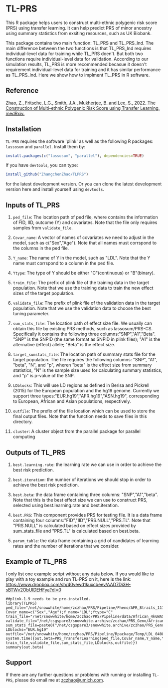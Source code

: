 # TL-PRS
This R package helps users to construct multi-ethnic polygenic risk score (PRS) using transfer learning. It can help predict PRS of minor ancestry using summary statistics from exsiting resources, such as UK Biobank.

This package contains two main function: TL_PRS and TL_PRS_Ind. The main difference between the two functions is that TL_PRS_Ind requires individual-level data for training while TL_PRS doen't. But both two functions require individual-level data for validation. According to our simulation results, TL_PRS is more recommended becasue it doesn't requirement individual-level data for training and it has similar performance as TL_PRS_Ind. Here we show how to implment TL_PRS in R software.

## Reference
[Zhao, Z., Fritsche, L.G., Smith, J.A., Mukherjee, B. and Lee, S., 2022. The Construction of Multi-ethnic Polygenic Risk Score using Transfer Learning. medRxiv.](https://www.medrxiv.org/content/10.1101/2022.03.08.22272114v1)

## Installation
`TL-PRS` requires the software 'plink' as well as the following R packages:  `lassosum` and `parallel`. Install them by: 

```r
install.packages(c("lassosum", "parallel"), dependencies=TRUE)
```

If you have `devtools`, you can type: 
```r
install_github("ZhangchenZhao/TLPRS")
```
for the latest development version. Or you can clone the latest development version here and install yourself using `devtools`. 

## Inputs of TL_PRS
1. `ped_file`:
The location path of ped file, where contains the information of FID, IID, outcome (Y) and covariates. Note that the file only requires samples from `validate_file`.

2. `Covar_name`:
A vector of names of covariates we need to adjust in the model, such as c("Sex","Age"). Note that all names must corrspond to the columns in the ped file.

3. `Y_name`: 
The name of Y in the model, such as "LDL". Note that the Y name must corrspond to a column in the ped file.

4. `Ytype`: 
The type of Y should be either "C"(continuous) or "B"(binary).

5. `train_file`:
The prefix of plink file of the training data in the target population. Note that we use the training data to train the new effect sizes of the target population. 

6. `validate_file`:
The prefix of plink file of the validation data in the target population. Note that we use the validation data to choose the best tuning parameter. 

7. `sum_stats_file`:
The location path of effect size file. We usually can obtain this file by existing PRS methods, such as lassosum/PRS-CS. Specifically it contains the following three columns:"SNP","A1","Beta". "SNP" is the SNPID (the same format as SNPID in plink files); "A1" is the alternative (effect) allele; "Beta" is the effect size. 

8. `target_sumstats_file`:
The location path of summary stats file for the target population. The file requires the following columns: "SNP", "A1", "beta", "N", and "p", wheren "beta" is the effect size from summary statistics, "N" is the sample size used for calculating summary statistics, and "p" is p-value of the SNP. 

9. `LDblocks`:
This will use LD regions as defined in Berisa and Pickrell (2015) for the European population and the hg19 genome. Currently we support three types:"EUR.hg19","AFR.hg19","ASN.hg19", corresponding to European, African and Asian populations, respectively.

10. `outfile`:
The prefix of the file location which can be used to store the final output files. Note that the function needs to save files in this directory.

11. `cluster`:
A cluster object from the parallel package for parallel computing

## Outputs of TL_PRS
1. `best.learning.rate`: 
the learning rate we can use in order to achieve the best risk prediction.

2. `best.iteration`: 
the number of iterations we should stop in order to achieve the best risk prediction.

3. `best.beta`: 
the data frame containing three columns: "SNP","A1","beta". Note that this is the best effect size we can use to construct PRS, selected using best.learning.rate and best.iteration.  

4. `best.PRS`: 
This component provides PRS for testing file. It is a data frame containing four columns:"FID","IID","PRS.NULL","PRS.TL". Note that "PRS.NULL" is calculated based on effect sizes provided by sum_stats_file and "PRS.TL" is calculated based on best.beta. 

5. `param_table`: 
the data frame containing a grid of candidates of learning rates and the number of iterations that we consider. 


## Example of TL_PRS 

I only list one example script without any data below. If you would like to play with a toy example and run TL-PRS on it, here is the link:
https://www.dropbox.com/sh/40vewd1kuxcbeev/AAD7Dj3H-sBTWv2ObUIDEHFya?dl=0 

```
##plink-1.9 needs to be pre-installed.
library(TLPRS)
ped_file="/net/snowwhite/home/zczhao/PRS/Pipeline/Pheno/AFR_8traits_1113.ped";
Covar_name=c("Sex","Age");Y_name="LDL";Ytype="C"
train_file="/net/snowwhite/home/zczhao/PRS/Pipeline/data/African_4kGWAS_plink"
validate_file="/net/csgspare3/snowwhite.archive/zczhao/PRS_Geno/African/African_2ktrain_plink"
sum_stats_file=paste0("/net/csgspare3/snowwhite.archive/zczhao/PRS_Geno/Method1/Training/out_","lassosum","_","AFR_5k","_","LDL","_","eur",".txt")
LDblocks="EUR.hg19"
outfile="/net/snowwhite/home/zczhao/PRS/Pipeline/Rpackage/Temp/LDL_0408_"
system.time({out.beta=PRS_TransferLearning(ped_file,Covar_name,Y_name,Ytype, train_file,validate_file,sum_stats_file,LDblocks,outfile)})
summary(out.beta)
```

## Support
If there are any further questions or problems with running or installing `TL-PRS`, please do email me at <zczhao@umich.com>. 
